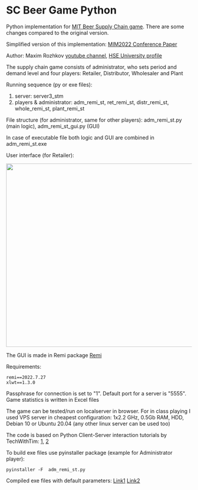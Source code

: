 # SC Beer Game Python
Python implementation for [MIT Beer Supply Chain game](https://mitsloan.mit.edu/teaching-resources-library/mit-sloan-beer-game-online). There are some changes compared to the original version.

Simplified version of this implementation: [MIM2022 Conference Paper](https://doi.org/10.1016/j.ifacol.2022.09.673) 

Author: Maxim Rozhkov [youtube channel](https://www.youtube.com/channel/UCxcUanIa5FKZf0FhUDAA5Dg), [HSE University profile](https://www.hse.ru/en/org/persons/25922950)

The supply chain game consists of administrator, who sets period and demand level and four players: Retailer, Distributor, Wholesaler and Plant

Running sequence (py or exe files): 
1. server: server3_stm
2. players & administrator: adm_remi_st, ret_remi_st, distr_remi_st, whole_remi_st, plant_remi_st

File structure (for administrator, same for other players): adm_remi_st.py (main logic), adm_remi_st_gui.py (GUI)

In case of executable file both logic and GUI are combined in adm_remi_st.exe

User interface (for Retailer):

<img src="https://user-images.githubusercontent.com/55400375/217362979-ea1a6c9e-51cb-4ed7-b373-be667b7370cd.png" width="622" height="499">

The GUI is made in Remi package [Remi](https://github.com/rawpython/remi)

Requirements:
```
remi==2022.7.27
xlwt==1.3.0
```
Passphrase for connection is set to "1". Default port for a server is "5555". Game statistics is written in Excel files

The game can be tested/run on localserver in browser. For in class playing I used VPS server in cheapest configuration: 1x2.2 GHz, 0.5Gb RAM, HDD, Debian 10 or Ubuntu 20.04 (any other linux server can be used too)

The code is based on Python Client-Server interaction tutorials by TechWithTim: [1](https://www.youtube.com/watch?v=-3B1v-K1oXE), [2](https://www.youtube.com/watch?v=3QiPPX-KeSc&t=2607s) 

To build exe files use pyinstaller package (example for Administrator player):
```
pyinstaller -F  adm_remi_st.py
```

Compiled exe files with default parameters: [Link1](https://drive.google.com/file/d/15JfunvKz6wYlfwWS9qgS8gYB3CRHfmK-/view?usp=sharing) [Link2](https://disk.yandex.ru/d/0nXQocfVkenowA) 
